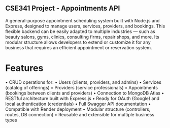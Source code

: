 ## CSE341 Project - Appointments API

A general-purpose appointment scheduling system built with Node.js and Express, designed to manage users, services, providers, and bookings.
This flexible backend can be easily adapted to multiple industries — such as beauty salons, gyms, clinics, consulting firms, repair shops, and more.
Its modular structure allows developers to extend or customize it for any business that requires an efficient appointment or reservation system.

# Features
•	CRUD operations for:
•	Users (clients, providers, and admins)
•	Services (catalog of offerings)
•	Providers (service professionals)
•	Appointments (bookings between clients and providers)
•	Connection to MongoDB Atlas
•	RESTful architecture built with Express.js
•	Ready for OAuth (Google) and local authentication (credentials)
•	Full Swagger API documentation
•	Compatible with Render deployment
•	Modular structure (controllers, routes, DB connection)
•	Reusable and extensible for multiple business types

